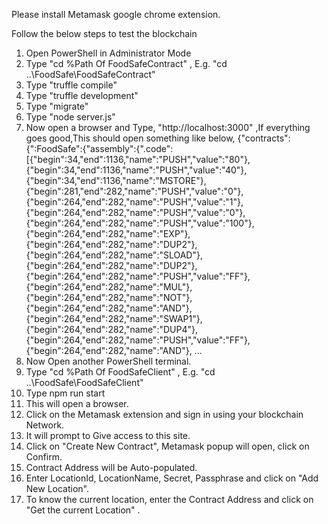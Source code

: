Please install Metamask google chrome extension.

Follow the below steps to test the blockchain

  1.  Open PowerShell in Administrator Mode
  2.  Type "cd %Path Of FoodSafeContract" , E.g. "cd ..\FoodSafe\FoodSafeContract" 
  3.  Type "truffle compile" 
  4.  Type "truffle development"
  5.  Type "migrate"
  6.  Type "node server.js"
  7.  Now open a browser and Type, "http://localhost:3000" ,If everything goes good,This should open something like below,
      {"contracts":{":FoodSafe":{"assembly":{".code":[{"begin":34,"end":1136,"name":"PUSH","value":"80"},
      {"begin":34,"end":1136,"name":"PUSH","value":"40"},{"begin":34,"end":1136,"name":"MSTORE"},
      {"begin":281,"end":282,"name":"PUSH","value":"0"},{"begin":264,"end":282,"name":"PUSH","value":"1"},
      {"begin":264,"end":282,"name":"PUSH","value":"0"},{"begin":264,"end":282,"name":"PUSH","value":"100"},
      {"begin":264,"end":282,"name":"EXP"},{"begin":264,"end":282,"name":"DUP2"},{"begin":264,"end":282,"name":"SLOAD"},
      {"begin":264,"end":282,"name":"DUP2"},{"begin":264,"end":282,"name":"PUSH","value":"FF"},{"begin":264,"end":282,"name":"MUL"},
      {"begin":264,"end":282,"name":"NOT"},{"begin":264,"end":282,"name":"AND"},{"begin":264,"end":282,"name":"SWAP1"},
      {"begin":264,"end":282,"name":"DUP4"},{"begin":264,"end":282,"name":"PUSH","value":"FF"},{"begin":264,"end":282,"name":"AND"}, ... 
  8.  Now Open another PowerShell terminal.
  9.  Type "cd %Path Of FoodSafeClient" , E.g. "cd ..\FoodSafe\FoodSafeClient"
  10. Type npm run start
  11. This will open a browser.
  12. Click on the Metamask extension and sign in using your blockchain Network.
  13. It will prompt to Give access to this site.
  14. Click on "Create New Contract", Metamask popup will open, click on Confirm.
  15. Contract Address will be Auto-populated.
  16. Enter LocationId, LocationName, Secret, Passphrase and click on "Add New Location".
  17. To know the current location, enter the Contract Address and click on "Get the current Location" .
